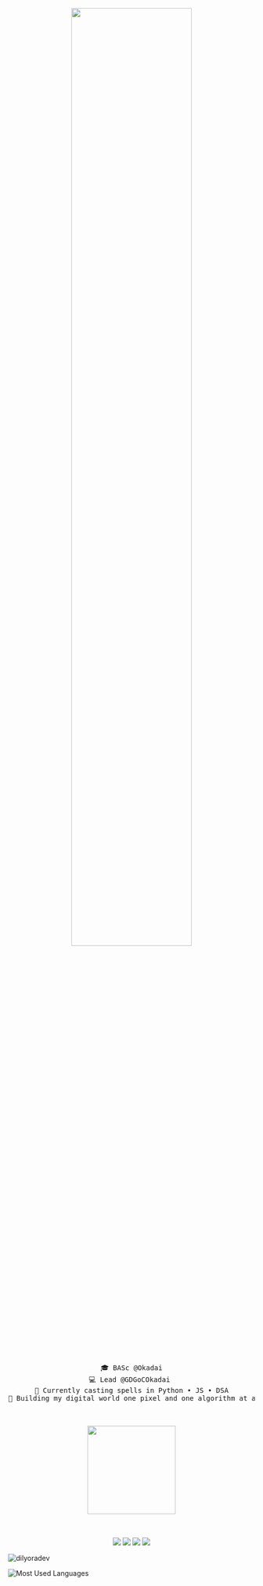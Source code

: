<div align="center">
<img src="https://readme-typing-svg.demolab.com?font=Inconsolata&weight=500&size=50&duration=4000&pause=300&color=A7A459&center=true&vCenter=true&multiline=true&repeat=false&random=false&width=1300&height=140&lines=Hello+hello;I'm+Dilyora%2C+a+techie+and+magical+girl+wannabe+%E2%9C%A9" width="70%" />
<br><br>
<pre>
🎓 BASc @Okadai
💻 Lead @GDGoCOkadai 
🧠 Currently casting spells in Python • JS • DSA
🎨 Building my digital world one pixel and one algorithm at a time
</pre>
<br><br>
<img src="https://media1.giphy.com/media/v1.Y2lkPTc5MGI3NjExYWJhc2VveTl4ZmQ4MjdyZGN6M3RxeGhva3JqNjJ6Nno5Yml6MXF2YyZlcD12MV9pbnRlcm5hbF9naWZfYnlfaWQmY3Q9Zw/j7k6JOp8LufhXspVfu/giphy.gif" height="180" />
<br><br><br>
    
[![](https://img.shields.io/badge/linkedin-0a66c2)](https://www.linkedin.com/in/dilyorakhon-a-b6a449219/)
[![](https://img.shields.io/badge/kaggle-6364ff)](https://www.kaggle.com/dilyoradev)
[![](https://img.shields.io/badge/hackerrank-32CD32	)](https://www.hackerrank.com/profile/dilyoradev)
[![](https://img.shields.io/badge/instagram-ff66ab)](https://www.instagram.com/dilyora.akr/?next=%2F)
</div>

<p align="left"> <img src="https://komarev.com/ghpvc/?username=dilyoradev&label=Profile%20views&color=0e75b6&style=flat" alt="dilyoradev" /> </p>
<img align="left" src="https://github-readme-stats.vercel.app/api/top-langs/?username=dilyoradev&layout=compact&bg_color=#A9A9A9&theme=default" alt="Most Used Languages">

